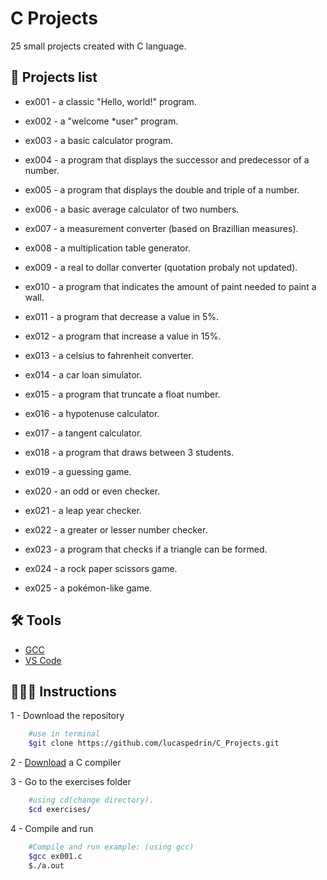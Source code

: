 # C Projects

25 small projects created with C language.

## 📝 Projects list

+ ex001 - a classic "Hello, world!" program.

+ ex002 - a "welcome *user" program.

+ ex003 - a basic calculator program.

+ ex004 - a program that displays the successor and predecessor of a number.

+ ex005 - a program that displays the double and triple of a number.

+ ex006 - a  basic average calculator of two numbers.

+ ex007 - a measurement converter (based on Brazillian measures). 

+ ex008 - a multiplication table generator.

+ ex009 - a real to dollar converter (quotation probaly not updated).

+ ex010 - a program that indicates the amount of paint needed to paint a wall.

+ ex011 - a program that decrease a value in 5%.

+ ex012 - a program that increase a value in 15%.

+ ex013 - a celsius to fahrenheit converter.

+ ex014 - a car loan simulator.

+ ex015 - a program that truncate a float number.

+ ex016 - a hypotenuse calculator.

+ ex017 - a tangent calculator.

+ ex018 - a program that draws between 3 students.

+ ex019 - a guessing game.

+ ex020 - an odd or even checker.

+ ex021 - a leap year checker.

+ ex022 - a greater or lesser number checker.

+ ex023 - a program that checks if a triangle can be formed.

+ ex024 - a rock paper scissors game.

+ ex025 - a pokémon-like game.

## 🛠️ Tools
- [GCC](https://gcc.gnu.org/)
- [VS Code](https://code.visualstudio.com/)

## 👨🏽‍💻 Instructions
1 - Download the repository
```bash
    #use in terminal
    $git clone https://github.com/lucaspedrin/C_Projects.git
```

2 - [Download](https://gcc.gnu.org/) a C compiler

3 - Go to the exercises folder
```bash
    #using cd(change directory).
    $cd exercises/
```

4 - Compile and run
```bash
    #Compile and run example: (using gcc)
    $gcc ex001.c
    $./a.out
```